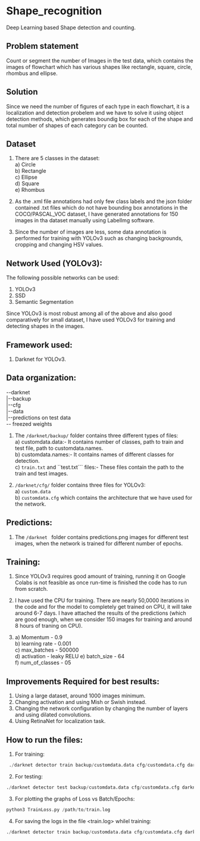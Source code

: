 # Shape_recognition
Deep Learning based Shape detection and counting.  

## Problem statement
Count or segment the number of Images in the test data, which contains the images of flowchart which has various shapes like
rectangle, square, circle, rhombus and ellipse.   

## Solution
Since we need the number of figures of each type in each flowchart, it is a localization and detection probelem and we have to solve it using object detection methods, which generates boundig box for each of the shape and total number of shapes of each category can be counted.  

## Dataset  

1. There are 5 classes in the dataset:  
a) Circle  
b) Rectangle  
c) Ellipse  
d) Square  
e) Rhombus  

2. As the .xml file annotations had only few class labels and the json folder contained .txt files which do not have bounding box annotations in the COCO/PASCAL_VOC dataset, I have generated annotations for 150 images in tha dataset manually using LabelImg software.  

3. Since the number of images are less, some data annotation is performed for training with YOLOv3 such as changing backgrounds, cropping and changing HSV values.  

## Network Used (YOLOv3):  

The following possible networks can be used:  

1. YOLOv3  
2. SSD  
3. Semantic Segmentation  

Since YOLOv3 is most robust among all of the above and also good comparatively for small dataset, I have used YOLOv3 for training and detecting shapes in the images.  

## Framework used:  

1. Darknet for YOLOv3.  

## Data organization:  

--darknet  
 |--backup  
  |--cfg  
   |--data  
    |--predictions on test data  
-- freezed weights   

1. The ```/darknet/backup/``` folder contains three different types of files:  
   a) customdata.data:- It contains number of classes, path to train and test file, path to customdata.names.  
   b) customdata.names:- It contains names of different classes for detection.  
   c) ```train.txt``` and ``test.txt``` files:- These files contain the path to the train and test images.  
   
2. ```/darknet/cfg/``` folder contains three files for YOLOv3:  
  a) ```custom.data```  
  b) ```customdata.cfg``` which contains the architecture that we have used for the network.  
  
## Predictions:  

1. The ```/darknet ``` folder contains predictions.png images for different test images, when the network is trained for different number of epochs.  

## Training:  

1. Since YOLOv3 requires good amount of training, running it on Google Colabs is not feasible as once run-time is finished the code has to run from scratch.   

2. I have used the CPU for training. There are nearly 50,0000 iterations in the code and for the model to completely get trained on CPU, it will take around 6-7 days. I have attached the results of the predictions (which are good enough, when we consider 150 images for training and around 8 hours of traning on CPU).  

3. a) Momentum - 0.9  
   b) learning rate - 0.001  
   c) max_batches - 500000  
   d) activation - leaky  RELU
   e) batch_size - 64  
   f) num_of_classes - 05  
   
   
## Improvements Required for best results:  

1. Using a large dataset, around 1000 images minimum.  
2. Changing activation and using Mish or Swish instead.  
3. Changing the network configuration by changing the number of layers and using dilated convolutions.
4. Using RetinaNet for localization task.  

## How to run the files:  

1. For training:  
```python   
 ./darknet detector train backup/customdata.data cfg/customdata.cfg darknet53.conv.74  
```   
 
 2. For testing:  
 ```python   
 ./darknet detector test backup/customdata.data cfg/customdata.cfg darknet53.conv.74  '/path/to/test_image'  
 ```   
 
 3. For plotting the graphs of Loss vs Batch/Epochs:  
 ```python  
 python3 TrainLoss.py /path/to/train.log  
 ```
 4. For saving the logs in the file <train.log> whilel training:  
 ```python  
 ./darknet detector train backup/customdata.data cfg/customdata.cfg darknet53.conv.74 >> backup/train.log  
 ```
 


 






    
  


